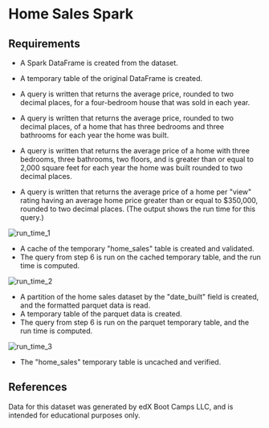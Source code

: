 # Home Sales Spark

## Requirements

* A Spark DataFrame is created from the dataset.
 
* A temporary table of the original DataFrame is created.
 
* A query is written that returns the average price, rounded to two decimal places, for a four-bedroom house that was sold in each year.
 
* A query is written that returns the average price, rounded to two decimal places, of a home that has three bedrooms and three bathrooms for each year the home was built.
 
* A query is written that returns the average price of a home with three bedrooms, three bathrooms, two floors, and is greater than or equal to 2,000 square feet for each year the home was built rounded to two decimal places.
 
* A query is written that returns the average price of a home per "view" rating having an average home price greater than or equal to $350,000, rounded to two decimal places. (The output shows the run time for this query.)

![run_time_1](https://github.com/melisatahiraj/Home_Sales-Challenge-22/assets/147450801/c9864608-cd35-4344-afaa-f92253f15dde)

* A cache of the temporary "home_sales" table is created and validated.
* The query from step 6 is run on the cached temporary table, and the run time is computed.

![run_time_2](https://github.com/melisatahiraj/Home_Sales-Challenge-22/assets/147450801/57845d4e-fb58-4639-9b1a-e308411466e0)

* A partition of the home sales dataset by the "date_built" field is created, and the formatted parquet data is read.
* A temporary table of the parquet data is created.
* The query from step 6 is run on the parquet temporary table, and the run time is computed.

![run_time_3](https://github.com/melisatahiraj/Home_Sales-Challenge-22/assets/147450801/8ebcc27d-b52e-42a3-82d5-2bd895563f14)

* The "home_sales" temporary table is uncached and verified.

## References
Data for this dataset was generated by edX Boot Camps LLC, and is intended for educational purposes only.

